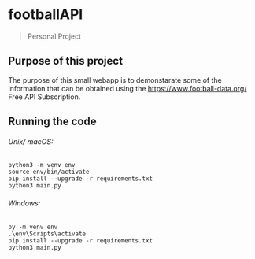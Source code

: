 # footballAPI

> Personal Project

## Purpose of this project

The purpose of this small webapp is to demonstarate some of the information that can be obtained using the https://www.football-data.org/ Free API Subscription.

## Running the code

###### Unix/ macOS:

```
python3 -m venv env
source env/bin/activate
pip install --upgrade -r requirements.txt
python3 main.py
```

###### Windows:

```
py -m venv env
.\env\Scripts\activate
pip install --upgrade -r requirements.txt
python3 main.py
```
